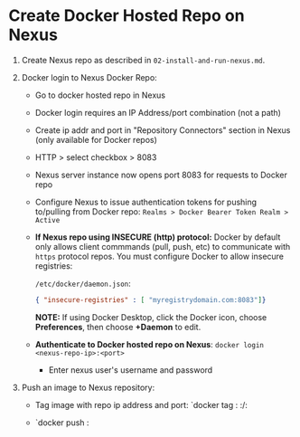# Create Docker Hosted Repo on Nexus

1. Create Nexus repo as described in `02-install-and-run-nexus.md`.

2. Docker login to Nexus Docker Repo:
    - Go to docker hosted repo in Nexus
    - Docker login requires an IP Address/port combination (not a path)
    - Create ip addr and port in "Repository Connectors" section in Nexus (only available for Docker repos)
    - HTTP > select checkbox > 8083
    - Nexus server instance now opens port 8083 for requests to Docker repo
    - Configure Nexus to issue authentication tokens for pushing to/pulling from Docker repo:
        `Realms > Docker Bearer Token Realm > Active`
    - **If Nexus repo using INSECURE (http) protocol:** Docker by default only allows client commmands (pull, push, etc) to communicate with `https` protocol repos. You must configure Docker to allow insecure registries:
        
        `/etc/docker/daemon.json`:

        ```json
        { "insecure-registries" : [ "myregistrydomain.com:8083"]}
        ```
        **NOTE:** If using Docker Desktop, click the Docker icon, choose **Preferences**, then choose **+Daemon** to edit.

    - **Authenticate to Docker hosted repo on Nexus**:
        `docker login <nexus-repo-ip>:<port>`
        - Enter nexus user's username and password

3. Push an image to Nexus repository:
    - Tag image with repo ip address and port:
    `docker tag <local-img>:<tag> <image-repo-ip>:<port>/<img-name>:<tag>

    - `docker push <image-name>:<tag-name>